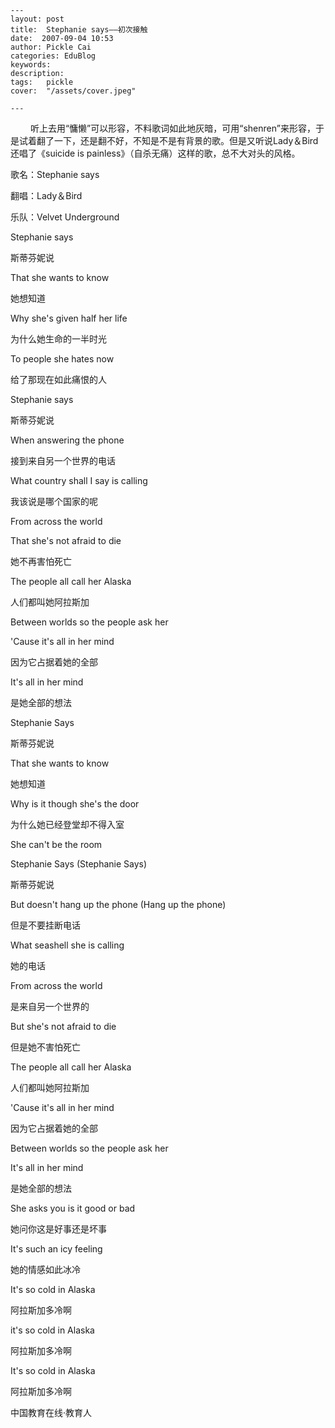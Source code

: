 
    ---
    layout: post  
    title:  Stephanie says——初次接触  
    date:  2007-09-04 10:53  
    author: Pickle Cai  
    categories: EduBlog  
    keywords: 
    description:   
    tags:	pickle   
    cover:  "/assets/cover.jpeg"  

    ---  
    
　　 听上去用“慵懒”可以形容，不料歌词如此地灰暗，可用“shenren”来形容，于是试着翻了一下，还是翻不好，不知是不是有背景的歌。但是又听说Lady＆Bird还唱了《suicide is painless》（自杀无痛）这样的歌，总不大对头的风格。



歌名：Stephanie says

翻唱：Lady＆Bird

乐队：Velvet Underground

  





  







Stephanie says

斯蒂芬妮说



That she wants to know

她想知道



Why she's given half her life

为什么她生命的一半时光



To people she hates now

给了那现在如此痛恨的人



    

     



Stephanie says

斯蒂芬妮说



When answering the phone

接到来自另一个世界的电话



What country shall I say is calling 

我该说是哪个国家的呢



From across the world

 



   

   



That she's not afraid to die 

她不再害怕死亡



The people all call her Alaska 

人们都叫她阿拉斯加



   





Between worlds so the people ask her 

 



'Cause it's all in her mind 

因为它占据着她的全部



It's all in her mind                              

是她全部的想法



   





Stephanie Says

斯蒂芬妮说



 That she wants to know

她想知道



 Why is it though she's the door

为什么她已经登堂却不得入室



 She can't be the room      

 



   

 



Stephanie Says (Stephanie Says) 

斯蒂芬妮说



But doesn't hang up the phone (Hang up the phone)

但是不要挂断电话



 What seashell she is calling 

她的电话



 From across the world

是来自另一个世界的



   





 But she's not afraid to die

但是她不害怕死亡



 The people all call her Alaska

人们都叫她阿拉斯加



'Cause it's all in her mind

因为它占据着她的全部



Between worlds so the people ask her

 



It's all in her mind 

是她全部的想法



   





She asks you is it good or bad

她问你这是好事还是坏事



It's such an icy feeling 

她的情感如此冰冷



It's so cold in Alaska 

阿拉斯加多冷啊



it's so cold in Alaska

阿拉斯加多冷啊



It's so cold in Alaska

阿拉斯加多冷啊

		    
 中国教育在线·教育人

